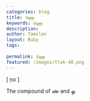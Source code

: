 ```yaml
---
categories: blog
title: ணொ
keywords: ணொ
description: 
author: Tamilan
layout: Ruby
tags: 
 
permalink: ணொ
featured: /images/ttak-48.png
---
```

  
[ ṇo ]  
  
The compound of ண் and ஒ